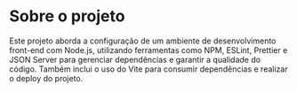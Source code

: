 <h1>Sobre o projeto </h1>

<p>Este projeto aborda a configuração de um ambiente de desenvolvimento front-end com Node.js, utilizando ferramentas como NPM, ESLint, Prettier e JSON Server para gerenciar dependências e garantir a qualidade do código. Também inclui o uso do Vite para consumir dependências e realizar o deploy do projeto.</p>
